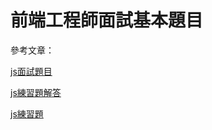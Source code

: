 # 前端工程師面試基本題目
參考文章：

[js面試題目](https://medium.com/@HuangPei/js%E9%9D%A2%E8%A9%A6%E9%A1%8C%E7%9B%AE%E6%95%B4%E7%90%86-javascript-interview-prep-practice-problems-1-10-c48313f28ac2)

[js練習題解答](https://hackmd.io/@chupai/r1mW5_gEB)

[js練習題](https://ithelp.ithome.com.tw/articles/10229014)


